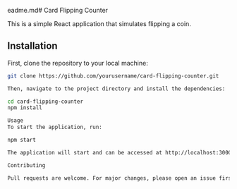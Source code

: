 eadme.md# Card Flipping Counter

This is a simple React application that simulates flipping a coin.

## Installation

First, clone the repository to your local machine:

```bash
git clone https://github.com/yourusername/card-flipping-counter.git

Then, navigate to the project directory and install the dependencies:

cd card-flipping-counter
npm install

Usage
To start the application, run:

npm start

The application will start and can be accessed at http://localhost:3000.

Contributing

Pull requests are welcome. For major changes, please open an issue first to discuss what you would like to change.